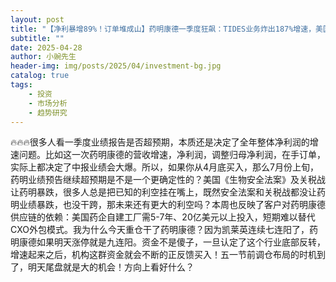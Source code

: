 ```yaml
---
layout: post
title: "【净利暴增89%！订单堆成山】药明康德一季度狂飙：TIDES业务炸出187%增速，美国客户抢单28%，全球CXO之王正式回归！​"
subtitle: ""
date: 2025-04-28
author: 小豌先生
header-img: img/posts/2025/04/investment-bg.jpg
catalog: true
tags:
    - 投资
    - 市场分析
    - 趋势研究
---
```


🔥🔥🔥很多人看一季度业绩报告是否超预期，本质还是决定了全年整体净利润的增速问题。比如这一次药明康德的营收增速，净利润，调整归母净利润，在手订单，实际上都决定了中报业绩会大爆。所以，如果你从4月底买入，那么7月份上旬，药明业绩预告继续超预期是不是一个更确定性的？美国《生物安全法案》及关税战让药明暴跌，很多人总是把已知的利空挂在嘴上，既然安全法案和关税战都没让药明业绩暴跌，也没干跨，那未来还有更大的利空吗？本周也反映了客户对药明康德供应链的依赖：美国药企自建工厂需5-7年、20亿美元以上投入，短期难以替代CXO外包模式。我为什么今天重仓干了药明康德？因为凯莱英连续七连阳了，药明康德如果明天涨停就是九连阳。资金不是傻子，一旦认定了这个行业底部反转，增速起来之后，机构这群资金就会不断的正反馈买入！五一节前调仓布局的时机到了，明天尾盘就是大的机会！方向上看好什么？